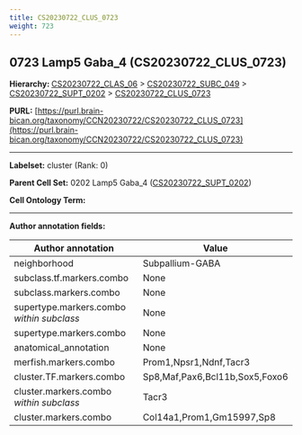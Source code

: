 ```yaml
---
title: CS20230722_CLUS_0723
weight: 723
---
```

## 0723 Lamp5 Gaba_4 (CS20230722_CLUS_0723)
<b>Hierarchy: </b>
[CS20230722_CLAS_06](../CS20230722_CLAS_06) >
[CS20230722_SUBC_049](../CS20230722_SUBC_049) >
[CS20230722_SUPT_0202](../CS20230722_SUPT_0202) >
[CS20230722_CLUS_0723](../CS20230722_CLUS_0723)

**PURL:** [https://purl.brain-bican.org/taxonomy/CCN20230722/CS20230722_CLUS_0723](https://purl.brain-bican.org/taxonomy/CCN20230722/CS20230722_CLUS_0723)

---


**Labelset:** cluster (Rank: 0)

**Parent Cell Set:** 0202 Lamp5 Gaba_4 ([CS20230722_SUPT_0202](../CS20230722_SUPT_0202))



**Cell Ontology Term:** 

[MARKER GENES.]: #


---

[TRANSFERRED ANNOTATIONS.]: #


[AUTHOR ANNOTATION FIELDS.]: #


**Author annotation fields:**

| Author annotation | Value |
|-------------------|-------|
|neighborhood|Subpallium-GABA|
|subclass.tf.markers.combo|None|
|subclass.markers.combo|None|
|supertype.markers.combo _within subclass_|None|
|supertype.markers.combo|None|
|anatomical_annotation|None|
|merfish.markers.combo|Prom1,Npsr1,Ndnf,Tacr3|
|cluster.TF.markers.combo|Sp8,Maf,Pax6,Bcl11b,Sox5,Foxo6|
|cluster.markers.combo _within subclass_|Tacr3|
|cluster.markers.combo|Col14a1,Prom1,Gm15997,Sp8|
